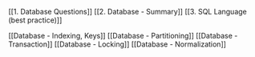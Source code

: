 [[1. Database Questions]]
[[2. Database - Summary]]
[[3. SQL Language (best practice)]]

[[Database - Indexing, Keys]]
[[Database - Partitioning]]
[[Database - Transaction]]
[[Database - Locking]]
[[Database - Normalization]]


